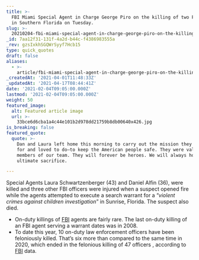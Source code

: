 ```yaml
---
title: >-
  FBI Miami Special Agent in Charge George Piro on the killing of two FBI agents
  in Southern Florida on Tuesday.
slug: >-
  20210204-fbi-miami-special-agent-in-charge-george-piro-on-the-killing-of-two-fbi-agents-in-southern
_id: 7aa12f31-131f-4a2d-b44c-f4386983555a
_rev: gzsIxkhSGQWrSyyf7Hcb15
type: quick_quotes
draft: false
aliases:
  - >-
    article/fbi-miami-special-agent-in-charge-george-piro-on-the-killing-of-two-fbi-agents-in-southern-florida-on-tuesday/
_createdAt: '2021-04-01T11:48:33Z'
_updatedAt: '2021-04-17T08:44:41Z'
date: '2021-02-04T09:05:00.000Z'
lastmod: '2021-02-04T09:05:00.000Z'
weight: 50
featured_image:
  alt: Featured article image
  url: >-
    33bce6d6cba1a4c44e101b2d978dd21759b8db00640x426.jpg
is_breaking: false
featured_quote:
  quote: >-
    Dan and Laura left home this morning to carry out the mission they signed up
    for and loved to do—to keep the American people safe. They were valuable
    members of our team. They will forever be heroes. We will always honor their
    ultimate sacrifice.

---
```

Special Agents Laura Schwartzenberger (43) and Daniel Alfin (36), were killed and three other FBI officers were injured when a suspect opened fire while the agents attempted to execute a search warrant for a “_violent crimes against children investigation_” in Sunrise, Florida. The suspect also died.

* On-duty killings of [FBI](https://www.fbi.gov/history/wall-of-honor) agents are fairly rare. The last on-duty killing of an FBI agent serving a warrant dates was in 2008.
* To date this year, 10 on-duty law enforcement officers have been feloniously killed. That’s six more than compared to the same time in 2020, which ended in the felonious killing of 47 officers , according to [FBI](https://crime-data-explorer.app.cloud.gov/officers/national/united-states/leoka) data.